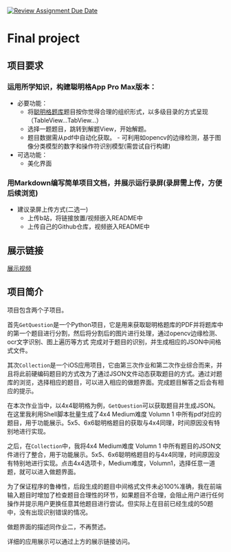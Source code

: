 [![Review Assignment Due Date](https://classroom.github.com/assets/deadline-readme-button-24ddc0f5d75046c5622901739e7c5dd533143b0c8e959d652212380cedb1ea36.svg)](https://classroom.github.com/a/HOmXqksq)
# Final project

## 项目要求

### 运用所学知识，构建聪明格App Pro Max版本：

- 必要功能：
  -  将[聪明格题库](https://krazydad.com/inkies/)题目按你觉得合理的组织形式，以多级目录的方式呈现（TableView...TabView...）
  -  选择一题题目，跳转到解题View，开始解题。
    -  题目数据需从pdf中自动化获取。
      -  可利用如opencv的边缘检测，基于图像分类模型的数字和操作符识别模型(需尝试自行构建)
- 可选功能：
  - 美化界面
  
### 用Markdown编写简单项目文档，并展示运行录屏(录屏需上传，方便后续浏览)
    
  - 建议录屏上传方式(二选一)
    - 上传b站，将链接放置/视频嵌入README中
    - 上传自己的Github仓库，视频嵌入README中

## 展示链接

[展示视频](https://www.bilibili.com/video/BV1Et4y1d7Re/)

## 项目简介

项目包含两个子项目。

首先`GetQuestion`是一个Python项目，它是用来获取聪明格题库的PDF并将题库中的第一个题目进行分割，然后将分割后的图片进行处理，通过opencv边缘检测、ocr文字识别、图上遍历等方式 完成对于题目的识别，并生成相应的JSON中间格式文件。

其次`Collection`是一个iOS应用项目，它由第三次作业和第二次作业综合而来，并且将此前硬编码题目的方式改为了通过JSON文件动态获取题目的方式。通过对题库的浏览，选择相应的题目，可以进入相应的做题界面。完成题目解答之后会有相应的提示。

在本次作业当中，以4x4聪明格为例，`GetQuestion`可以获取题目并生成JSON。在这里我利用Shell脚本批量生成了4x4 Medium难度 Volumn 1 中所有pdf对应的题目，用于功能展示。5x5、6x6聪明格题目的获取与4x4同理，时间原因没有特别地进行实现。

之后，在`Collection`中，我将4x4 Medium难度 Volumn 1 中所有题目的JSON文件进行了整合，用于功能展示。5x5、6x6聪明格题目的与4x4同理，时间原因没有特别地进行实现。点击4x4选项卡，Medium难度，Volumn1，选择任意一道题，就可以进入做题界面。

为了保证程序的鲁棒性，后段生成的题目中间格式文件未必100%准确，我在前端输入题目时增加了检查题目合理性的环节，如果题目不合理，会阻止用户进行任何操作并提示用户更换任意其他题目进行尝试。但实际上在目前已经生成的50题中，没有出现识别错误的情况。

做题界面的描述同作业二，不再赘述。

详细的应用展示可以通过上方的展示链接访问。
